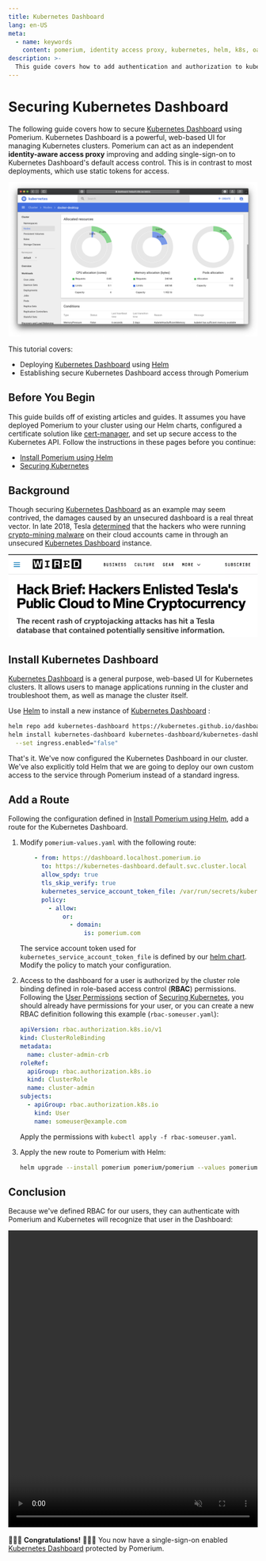```yaml
---
title: Kubernetes Dashboard
lang: en-US
meta:
  - name: keywords
    content: pomerium, identity access proxy, kubernetes, helm, k8s, oauth, dashboard,
description: >-
  This guide covers how to add authentication and authorization to kubernetes dashboard using single-sing-on, pomerium, helm, and letsencrypt certificates.
---
```


# Securing Kubernetes Dashboard

The following guide covers how to secure [Kubernetes Dashboard] using Pomerium. Kubernetes Dashboard is a powerful, web-based UI for managing Kubernetes clusters. Pomerium can act as an independent **identity-aware access proxy** improving and adding single-sign-on to Kubernetes Dashboard's default access control. This is in contrast to most deployments, which use static tokens for access.

![fresh kubernetes dashboard install](img/k8s-fresh-dashboard.png)


This tutorial covers:

- Deploying [Kubernetes Dashboard] using [Helm]
- Establishing secure Kubernetes Dashboard access through Pomerium

## Before You Begin

This guide builds off of existing articles and guides. It assumes you have deployed Pomerium to your cluster using our Helm charts, configured a certificate solution like [cert-manager], and set up secure access to the Kubernetes API. Follow the instructions in these pages before you continue:

- [Install Pomerium using Helm]
- [Securing Kubernetes]

## Background

Though securing [Kubernetes Dashboard] as an example may seem contrived, the damages caused by an unsecured dashboard is a real threat vector. In late 2018, Tesla [determined](https://redlock.io/blog/cryptojacking-tesla) that the hackers who were running [crypto-mining malware](https://arstechnica.com/information-technology/2018/02/tesla-cloud-resources-are-hacked-to-run-cryptocurrency-mining-malware/) on their cloud accounts came in through an unsecured [Kubernetes Dashboard] instance.

![tesla hacked from kubernetes dashboard](img/k8s-tesla-hacked.png)

## Install Kubernetes Dashboard

[Kubernetes Dashboard] is a general purpose, web-based UI for Kubernetes clusters. It allows users to manage applications running in the cluster and troubleshoot them, as well as manage the cluster itself.

Use [Helm] to install a new instance of [Kubernetes Dashboard] :

```bash
helm repo add kubernetes-dashboard https://kubernetes.github.io/dashboard/
helm install kubernetes-dashboard kubernetes-dashboard/kubernetes-dashboard\
  --set ingress.enabled="false"
```

That's it. We've now configured the Kubernetes Dashboard in our cluster. We've also explicitly told Helm that we are going to deploy our own custom access to the service through Pomerium instead of a standard ingress.

## Add a Route

Following the configuration defined in [Install Pomerium using Helm], add a route for the Kubernetes Dashboard.

1. Modify `pomerium-values.yaml` with the following route:

    ```yaml
        - from: https://dashboard.localhost.pomerium.io
          to: https://kubernetes-dashboard.default.svc.cluster.local
          allow_spdy: true
          tls_skip_verify: true
          kubernetes_service_account_token_file: /var/run/secrets/kubernetes.io/serviceaccount/token
          policy:
            - allow:
                or:
                  - domain:
                      is: pomerium.com
    ```

    The service account token used for `kubernetes_service_account_token_file` is defined by our [helm chart]. Modify the policy to match your configuration.

1. Access to the dashboard for a user is authorized by the cluster role binding defined in role-based access control (**RBAC**) permissions. Following the [User Permissions] section of [Securing Kubernetes], you should already have permissions for your user, or you can create a new RBAC definition following this example (`rbac-someuser.yaml`):

    ```yaml
    apiVersion: rbac.authorization.k8s.io/v1
    kind: ClusterRoleBinding
    metadata:
      name: cluster-admin-crb
    roleRef:
      apiGroup: rbac.authorization.k8s.io
      kind: ClusterRole
      name: cluster-admin
    subjects:
      - apiGroup: rbac.authorization.k8s.io
        kind: User
        name: someuser@example.com
    ```

    Apply the permissions with `kubectl apply -f rbac-someuser.yaml`.

1. Apply the new route to Pomerium with Helm:

    ```bash
    helm upgrade --install pomerium pomerium/pomerium --values pomerium-values.yaml
    ```

## Conclusion

Because we've defined RBAC for our users, they can authenticate with Pomerium and Kubernetes will recognize that user in the Dashboard:

<video controls  muted="" playsinline="" width="100%" height="600" control=""><source src="./img/k8s-dashboard-user.mp4" type="video/mp4"/>
Your browser does not support the video tag.
</video>

🎉🍾🎊 **Congratulations!** 🎉🍾🎊 You now have a single-sign-on enabled [Kubernetes Dashboard] protected by Pomerium.

[cert-manager]: https://cert-manager.io/docs/
[helm chart]: https://github.com/pomerium/pomerium-helm
[Helm]: https://helm.sh
[Install Pomerium using Helm]: k8s/helm.md
[Kubernetes Dashboard]: https://kubernetes.io/docs/tasks/access-application-cluster/web-ui-dashboard/
[Securing Kubernetes]: /guides/kubernetes.md
[User Permissions]: /guides/kubernetes.md#user-permissions
